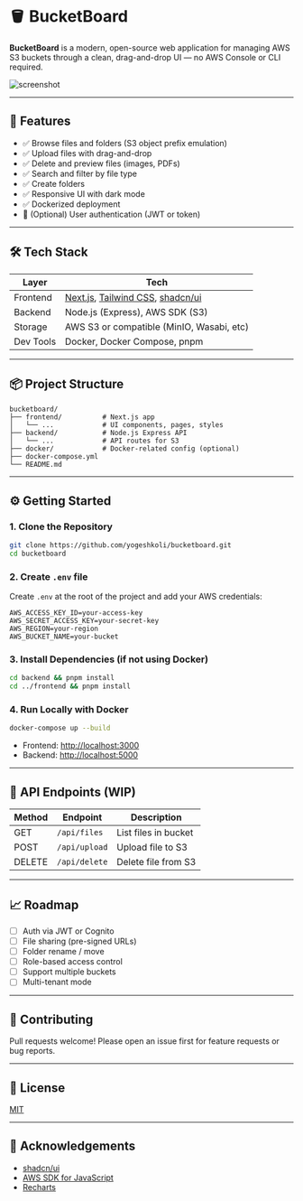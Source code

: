 # 🪣 BucketBoard

**BucketBoard** is a modern, open-source web application for managing AWS S3 buckets through a clean, drag-and-drop UI — no AWS Console or CLI required.

![screenshot](docs/screenshot.png) <!-- Optional -->

---

## 🚀 Features

- ✅ Browse files and folders (S3 object prefix emulation)
- ✅ Upload files with drag-and-drop
- ✅ Delete and preview files (images, PDFs)
- ✅ Search and filter by file type
- ✅ Create folders
- ✅ Responsive UI with dark mode
- ✅ Dockerized deployment
- 🔐 (Optional) User authentication (JWT or token)

---

## 🛠 Tech Stack

| Layer        | Tech                                     |
|--------------|------------------------------------------|
| Frontend     | [Next.js](https://nextjs.org/), [Tailwind CSS](https://tailwindcss.com/), [shadcn/ui](https://ui.shadcn.com/) |
| Backend      | Node.js (Express), AWS SDK (S3)          |
| Storage      | AWS S3 or compatible (MinIO, Wasabi, etc) |
| Dev Tools    | Docker, Docker Compose, pnpm             |

---

## 📦 Project Structure

```
bucketboard/
├── frontend/          # Next.js app
│   └── ...            # UI components, pages, styles
├── backend/           # Node.js Express API
│   └── ...            # API routes for S3
├── docker/            # Docker-related config (optional)
├── docker-compose.yml
└── README.md
```

---

## ⚙️ Getting Started

### 1. Clone the Repository

```bash
git clone https://github.com/yogeshkoli/bucketboard.git
cd bucketboard
```

### 2. Create `.env` file

Create `.env` at the root of the project and add your AWS credentials:

```env
AWS_ACCESS_KEY_ID=your-access-key
AWS_SECRET_ACCESS_KEY=your-secret-key
AWS_REGION=your-region
AWS_BUCKET_NAME=your-bucket
```

### 3. Install Dependencies (if not using Docker)

```bash
cd backend && pnpm install
cd ../frontend && pnpm install
```

### 4. Run Locally with Docker

```bash
docker-compose up --build
```

- Frontend: [http://localhost:3000](http://localhost:3000)
- Backend: [http://localhost:5000](http://localhost:5000)

---

## 📄 API Endpoints (WIP)

| Method | Endpoint         | Description             |
|--------|------------------|-------------------------|
| GET    | `/api/files`     | List files in bucket    |
| POST   | `/api/upload`    | Upload file to S3       |
| DELETE | `/api/delete`    | Delete file from S3     |

---

## 📈 Roadmap

- [ ] Auth via JWT or Cognito
- [ ] File sharing (pre-signed URLs)
- [ ] Folder rename / move
- [ ] Role-based access control
- [ ] Support multiple buckets
- [ ] Multi-tenant mode

---

## 🤝 Contributing

Pull requests welcome! Please open an issue first for feature requests or bug reports.

---

## 📄 License

[MIT](LICENSE)

---

## 🙏 Acknowledgements

- [shadcn/ui](https://ui.shadcn.com/)
- [AWS SDK for JavaScript](https://docs.aws.amazon.com/AWSJavaScriptSDK/latest/)
- [Recharts](https://recharts.org/)